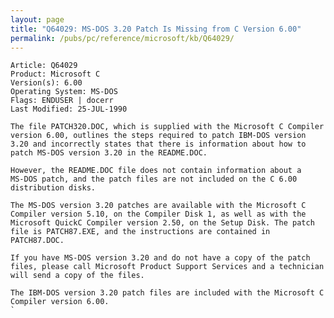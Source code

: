 ```yaml
---
layout: page
title: "Q64029: MS-DOS 3.20 Patch Is Missing from C Version 6.00"
permalink: /pubs/pc/reference/microsoft/kb/Q64029/
---
```


	Article: Q64029
	Product: Microsoft C
	Version(s): 6.00
	Operating System: MS-DOS
	Flags: ENDUSER | docerr
	Last Modified: 25-JUL-1990
	
	The file PATCH320.DOC, which is supplied with the Microsoft C Compiler
	version 6.00, outlines the steps required to patch IBM-DOS version
	3.20 and incorrectly states that there is information about how to
	patch MS-DOS version 3.20 in the README.DOC.
	
	However, the README.DOC file does not contain information about a
	MS-DOS patch, and the patch files are not included on the C 6.00
	distribution disks.
	
	The MS-DOS version 3.20 patches are available with the Microsoft C
	Compiler version 5.10, on the Compiler Disk 1, as well as with the
	Microsoft QuickC Compiler version 2.50, on the Setup Disk. The patch
	file is PATCH87.EXE, and the instructions are contained in
	PATCH87.DOC.
	
	If you have MS-DOS version 3.20 and do not have a copy of the patch
	files, please call Microsoft Product Support Services and a technician
	will send a copy of the files.
	
	The IBM-DOS version 3.20 patch files are included with the Microsoft C
	Compiler version 6.00.
	`
